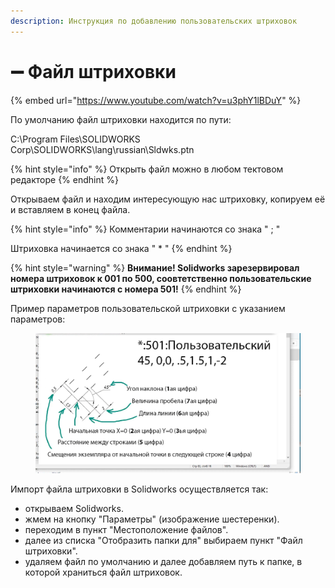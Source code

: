 ```yaml
---
description: Инструкция по добавлению пользовательских штриховок
---
```


# ➖ Файл штриховки

{% embed url="https://www.youtube.com/watch?v=u3phY1lBDuY" %}

По умолчанию файл штриховки находится по пути:

C:\Program Files\SOLIDWORKS Corp\SOLIDWORKS\lang\russian\Sldwks.ptn

{% hint style="info" %}
Открыть файл можно в любом тектовом редакторе
{% endhint %}

Открываем файл и находим интересующую нас штриховку, копируем её и вставляем в конец файла.

{% hint style="info" %}
Комментарии начинаются со знака " ; "

Штриховка начинается со знака " \* "
{% endhint %}

{% hint style="warning" %}
**Внимание! Solidworks зарезервировал номера штриховок к 001 по 500, соовтетственно пользовательские штриховки начинаются с номера 501!**
{% endhint %}

Пример параметров пользовательской штриховки с указанием параметров:

<figure><img src="../.gitbook/assets/изображение (267).png" alt=""><figcaption></figcaption></figure>

Импорт файла штриховки в Solidworks осуществляется так:

* открываем Solidworks.
* жмем на кнопку "Параметры" (изображение шестеренки).
* переходим в пункт "Местоположение файлов".
* далее из списка "Отобразить папки для" выбираем пункт "Файл штриховки".
* удаляем файл по умолчанию и далее добавляем путь к папке, в которой храниться файл штриховок.
